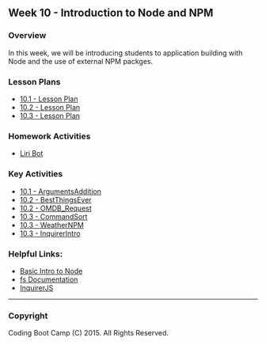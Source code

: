 ## Week 10 - Introduction to Node and NPM

### Overview
In this week, we will be introducing students to application building with Node and the use of external NPM packges. 

### Lesson Plans
* [10.1 - Lesson Plan](1-Class-Content/10.1/10.1-Lessonplan.md)
* [10.2 - Lesson Plan](1-Class-Content/10.2/10.2-Lessonplan.md)
* [10.3 - Lesson Plan](1-Class-Content/10.3/10.3-Lessonplan.md)

### Homework Activities
* [Liri Bot](3-Homework/Instructions/homework_instructions.md)

### Key Activities 
* [10.1 - ArgumentsAddition ](2-Key-Activities/1-ArgumentsAddition)
* [10.2 - BestThingsEver ](2-Key-Activities/2-BestThingsEver)
* [10.2 - OMDB_Request ](2-Key-Activities/3-OMDB_Request)
* [10.3 - CommandSort ](2-Key-Activities/4-CommandSort)
* [10.3 - WeatherNPM ](2-Key-Activities/5-WeatherNPM)
* [10.3 - InquirerIntro ](2-Key-Activities/6-Inquirer_Intro)

### Helpful Links:
* [Basic Intro to Node](http://blog.modulus.io/absolute-beginners-guide-to-nodejs)
* [fs Documentation](https://nodejs.org/api/fs.html)
* [InquirerJS](https://www.npmjs.com/package/inquirer)

-------

### Copyright 
Coding Boot Camp (C) 2015. All Rights Reserved.
